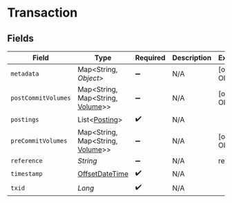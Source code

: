 # Transaction


## Fields

| Field                                                                                     | Type                                                                                      | Required                                                                                  | Description                                                                               | Example                                                                                   |
| ----------------------------------------------------------------------------------------- | ----------------------------------------------------------------------------------------- | ----------------------------------------------------------------------------------------- | ----------------------------------------------------------------------------------------- | ----------------------------------------------------------------------------------------- |
| `metadata`                                                                                | Map<String, *Object*>                                                                     | :heavy_minus_sign:                                                                        | N/A                                                                                       | [object Object]                                                                           |
| `postCommitVolumes`                                                                       | Map<String, Map<String, [Volume](../../models/shared/Volume.md)>>                         | :heavy_minus_sign:                                                                        | N/A                                                                                       | [object Object]                                                                           |
| `postings`                                                                                | List<[Posting](../../models/shared/Posting.md)>                                           | :heavy_check_mark:                                                                        | N/A                                                                                       |                                                                                           |
| `preCommitVolumes`                                                                        | Map<String, Map<String, [Volume](../../models/shared/Volume.md)>>                         | :heavy_minus_sign:                                                                        | N/A                                                                                       | [object Object]                                                                           |
| `reference`                                                                               | *String*                                                                                  | :heavy_minus_sign:                                                                        | N/A                                                                                       | ref:001                                                                                   |
| `timestamp`                                                                               | [OffsetDateTime](https://docs.oracle.com/javase/8/docs/api/java/time/OffsetDateTime.html) | :heavy_check_mark:                                                                        | N/A                                                                                       |                                                                                           |
| `txid`                                                                                    | *Long*                                                                                    | :heavy_check_mark:                                                                        | N/A                                                                                       |                                                                                           |